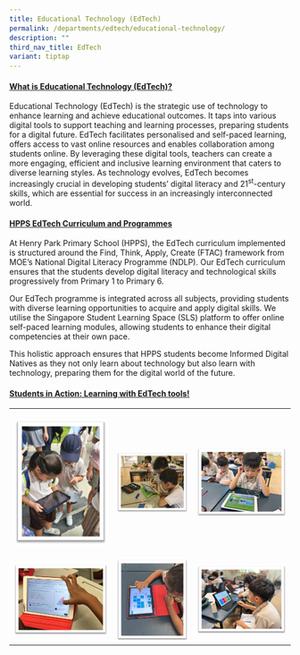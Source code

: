 ```yaml
---
title: Educational Technology (EdTech)
permalink: /departments/edtech/educational-technology/
description: ""
third_nav_title: EdTech
variant: tiptap
---
```

<h4><strong><u>What is Educational Technology (EdTech)?</u></strong></h4>
<p>Educational Technology (EdTech) is the strategic use of technology to
enhance learning and achieve educational outcomes. It taps into various
digital tools to support teaching and learning processes, preparing students
for a digital future. EdTech facilitates personalised and self-paced learning,
offers access to vast online resources and enables collaboration among
students online. By leveraging these digital tools, teachers can create
a more engaging, efficient and inclusive learning environment that caters
to diverse learning styles. As technology evolves, EdTech becomes increasingly
crucial in developing students’ digital literacy and 21<sup>st</sup>-century
skills, which are essential for success in an increasingly interconnected
world.&nbsp;</p>
<h4><strong><u>HPPS EdTech Curriculum and Programmes</u></strong></h4>
<p>At Henry Park Primary School (HPPS), the EdTech curriculum implemented
is structured around the Find, Think, Apply, Create (FTAC) framework from
MOE’s National Digital Literacy Programme (NDLP). Our EdTech curriculum
ensures that the students develop digital literacy and technological skills
progressively from Primary 1 to Primary 6.</p>
<p>Our EdTech programme is integrated across all subjects, providing students
with diverse learning opportunities to acquire and apply digital skills.
We utilise the Singapore Student Learning Space (SLS) platform to offer
online self-paced learning modules, allowing students to enhance their
digital competencies at their own pace.</p>
<p>This holistic approach ensures that HPPS students become Informed Digital
Natives as they not only learn about technology but also learn with technology,
preparing them for the digital world of the future.</p>
<h4><strong><u>Students in Action: Learning with EdTech tools!</u></strong></h4>
<p></p>
<table style="minWidth: 75px">
<colgroup>
<col>
<col>
<col>
</colgroup>
<tbody>
<tr>
<th rowspan="1" colspan="1">
<p></p>
<div class="isomer-image-wrapper">
<img style="width: 100%" height="auto" width="100%" alt="" src="/images/EdTech1.png">
</div>
</th>
<th rowspan="1" colspan="1">
<p></p>
<div class="isomer-image-wrapper">
<img style="width: 100%" height="auto" width="100%" alt="" src="/images/EdTech2.png">
</div>
</th>
<th rowspan="1" colspan="1">
<p></p>
<div class="isomer-image-wrapper">
<img style="width: 100%;" height="auto" width="100%" alt="" src="/images/EdTech3.jpg">
</div>
</th>
</tr>
<tr>
<td rowspan="1" colspan="1">
<p></p>
<div class="isomer-image-wrapper">
<img style="width: 100%" height="auto" width="100%" alt="" src="/images/EdTech4.jpg">
</div>
</td>
<td rowspan="1" colspan="1">
<p></p>
<div class="isomer-image-wrapper">
<img style="width: 100%" height="auto" width="100%" alt="" src="/images/EdTech5.jpg">
</div>
</td>
<td rowspan="1" colspan="1">
<p></p>
<div class="isomer-image-wrapper">
<img style="width: 100%" height="auto" width="100%" alt="" src="/images/EdTech6.jpg">
</div>
</td>
</tr>
</tbody>
</table>
<p></p>
<p></p>
<p></p>